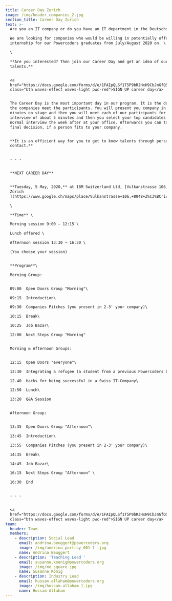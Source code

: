 ```yaml
---
title: Career Day Zurich
image: /img/header_companies_2.jpg
section_title: Career Day Zurich
text: >-
  Are you an IT company or do you have an IT department in the Deutschschweiz? \

  We are looking for companies who would be willing in potentially offering an
  internship for our Powercoders graduates from July/August 2020 on. \

  \

  **Are you interested? Then join our Career Day and get an idea of our IT
  talents.** 


  <a
  href="https://docs.google.com/forms/d/e/1FAIpQLSf1T5P9bRJHxH9CbJmGfQ5AFo5qI3dLr4ovSI2Ybt78lkJHqA/viewform"
  class="btn waves-effect waves-light pwc-red">SIGN UP career day</a>


  The Career Day is the most important day in our program. It is the day when
  the companies meet the participants. You will present you company in 2-3
  minutes on stage and then you will meet each of our participants for a short
  interview of about 5 minutes and then you select your top candidates for a
  normal interview the week after at your office. Afterwards you can take your
  final decision, if a person fits to your company.  


  **It is an efficient way for you to get to know talents through personal
  contact.** 


  - - -


  **NEXT CAREER DAY**  


  **Tuesday, 5 May, 2020,** at IBM Switzerland Ltd, [Vulkanstrasse 106, 8048
  Zürich
  ](https://www.google.ch/maps/place/Vulkanstrasse+106,+8048+Z%C3%BCrich/@47.3936632,8.4862072,17z/data=!4m5!3m4!1s0x47900bb9b6441bcf:0x26445d47268f9b0!8m2!3d47.3934562!4d8.4858961)\

  \

  **Time** \

  Morning session 9:00 – 12:15 \

  Lunch offered \

  Afternoon session 13:30 – 16:30 \

  (You choose your session)


  **Program**\

  Morning Group:


  09:00  Open Doors Group "Morning"\

  09:15  Introduction\

  09:30  Companies Pitches (you present in 2-3' your company)\

  10:15  Break\

  10:25  Job Bazar\

  12:00  Next Steps Group "Morning"


  Morning & Afternoon Groups:


  12:15  Open Doors "everyone"\

  12:30  Integrating a refugee (a student from a previous Powercoders batch)\

  12.40  Hacks for being successful in a Swiss IT-Company\

  12:50  Lunch\

  13:20  Q&A Session 


  Afternoon Group:


  13:35  Open Doors Group "Afternoon"\

  13:45  Introduction\

  13:55  Companies Pitches (you present in 2-3' your company)\

  14:35  Break\

  14:45  Job Bazar\

  16:15  Next Steps Group "Afternoon" \

  16:30  End 


  - - -


  <a
  href="https://docs.google.com/forms/d/e/1FAIpQLSf1T5P9bRJHxH9CbJmGfQ5AFo5qI3dLr4ovSI2Ybt78lkJHqA/viewform"
  class="btn waves-effect waves-light pwc-red">SIGN UP career day</a>
team:
  header: Team
  members:
    - description: Social Lead
      email: andrina.beuggert@powercoders.org
      image: /img/andrina_portray_001-1-.jpg
      name: Andrina Beuggert
    - description: 'Teaching Lead '
      email: susanne.koenig@powercoders.org
      image: /img/me_square.jpg
      name: Susanne König
    - description: Industry Lead
      email: hussam.allaham@powercoders.org
      image: /img/hussam-allaham_1.jpg
      name: Hussam Allaham
---
```



